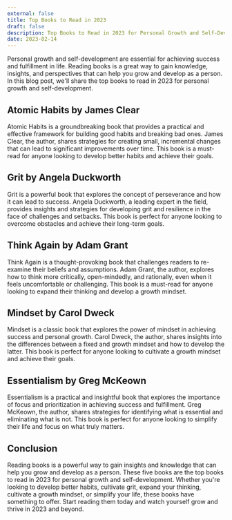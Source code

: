 ```yaml
---
external: false
title: Top Books to Read in 2023
draft: false
description: Top Books to Read in 2023 for Personal Growth and Self-Development.
date: 2023-02-14
---
```


Personal growth and self-development are essential for achieving success and fulfillment in life. Reading books is a great way to gain knowledge, insights, and perspectives that can help you grow and develop as a person. In this blog post, we'll share the top books to read in 2023 for personal growth and self-development.

## Atomic Habits by James Clear

Atomic Habits is a groundbreaking book that provides a practical and effective framework for building good habits and breaking bad ones. James Clear, the author, shares strategies for creating small, incremental changes that can lead to significant improvements over time. This book is a must-read for anyone looking to develop better habits and achieve their goals.

## Grit by Angela Duckworth

Grit is a powerful book that explores the concept of perseverance and how it can lead to success. Angela Duckworth, a leading expert in the field, provides insights and strategies for developing grit and resilience in the face of challenges and setbacks. This book is perfect for anyone looking to overcome obstacles and achieve their long-term goals.

## Think Again by Adam Grant

Think Again is a thought-provoking book that challenges readers to re-examine their beliefs and assumptions. Adam Grant, the author, explores how to think more critically, open-mindedly, and rationally, even when it feels uncomfortable or challenging. This book is a must-read for anyone looking to expand their thinking and develop a growth mindset.

## Mindset by Carol Dweck

Mindset is a classic book that explores the power of mindset in achieving success and personal growth. Carol Dweck, the author, shares insights into the differences between a fixed and growth mindset and how to develop the latter. This book is perfect for anyone looking to cultivate a growth mindset and achieve their goals.

## Essentialism by Greg McKeown

Essentialism is a practical and insightful book that explores the importance of focus and prioritization in achieving success and fulfillment. Greg McKeown, the author, shares strategies for identifying what is essential and eliminating what is not. This book is perfect for anyone looking to simplify their life and focus on what truly matters.

## Conclusion

Reading books is a powerful way to gain insights and knowledge that can help you grow and develop as a person. These five books are the top books to read in 2023 for personal growth and self-development. Whether you're looking to develop better habits, cultivate grit, expand your thinking, cultivate a growth mindset, or simplify your life, these books have something to offer. Start reading them today and watch yourself grow and thrive in 2023 and beyond.
